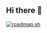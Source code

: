 ## Hi there 👋

[![roadmap.sh](https://roadmap.sh/card/tall/679830dd1ee9a7b2d07a21a1?variant=dark)](https://roadmap.sh)
<!--
**myrelink80/myrelink80** is a ✨ _special_ ✨ repository because its `README.md` (this file) appears on your GitHub profile.

Here are some ideas to get you started:

- 🔭 I’m currently working on ...
- 🌱 I’m currently learning ...
- 👯 I’m looking to collaborate on ...
- 🤔 I’m looking for help with ...
- 💬 Ask me about ...
- 📫 How to reach me: ...
- 😄 Pronouns: ...
- ⚡ Fun fact: ...
-->
